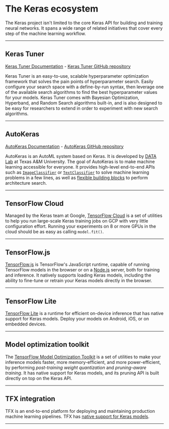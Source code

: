 # The Keras ecosystem

The Keras project isn't limited to the core Keras API for building and training neural networks.
It spans a wide range of related initiatives that cover every step of the machine learning workflow.

---

## Keras Tuner

[Keras Tuner Documentation](/ecosystem/keras-tuner/) - [Keras Tuner GitHub repository](https://github.com/keras-team/keras-tuner)


Keras Tuner is an easy-to-use, scalable hyperparameter optimization framework that solves the pain points of hyperparameter search. Easily configure your search space with a define-by-run syntax, then leverage one of the available search algorithms to find the best hyperparameter values for your models. Keras Tuner comes with Bayesian Optimization, Hyperband, and Random Search algorithms built-in, and is also designed to be easy for researchers to extend in order to experiment with new search algorithms.

---

## AutoKeras

[AutoKeras Documentation](https://autokeras.com/) - [AutoKeras GitHub repository](https://github.com/keras-team/autokeras)

AutoKeras is an AutoML system based on Keras. It is developed by [DATA Lab](http://faculty.cs.tamu.edu/xiahu/index.html) at Texas A&M University.
The goal of AutoKeras is to make machine learning accessible for everyone. It provides high-level end-to-end APIs
such as [`ImageClassifier`](https://autokeras.com/tutorial/image_classification/) or
[`TextClassifier`](https://autokeras.com/tutorial/text_classification/) to solve machine learning problems in a few lines,
as well as [flexible building blocks](https://autokeras.com/tutorial/customized/) to perform architecture search.

---

## TensorFlow Cloud

Managed by the Keras team at Google, [TensorFlow Cloud](https://github.com/tensorflow/cloud) is a set of utilities to help you run large-scale
Keras training jobs on GCP with very little configuration effort. Running your experiments on 8 or more GPUs in the cloud
should be as easy as calling `model.fit()`.


---

## TensorFlow.js

[TensorFlow.js](https://www.tensorflow.org/js) is TensorFlow's JavaScript runtime, capable of running TensorFlow models in the browser or on a [Node.js](https://nodejs.org/en/) server,
both for training and inference. It natively supports loading Keras models, including the ability to fine-tune or retrain your Keras models directly in the browser.


---

## TensorFlow Lite

[TensorFlow Lite](https://www.tensorflow.org/lite) is a runtime for efficient on-device inference that has native support for Keras models.
Deploy your models on Android, iOS, or on embedded devices.


---

## Model optimization toolkit

The [TensorFlow Model Optimization Toolkit](https://www.tensorflow.org/model_optimization) is a set of utilities to make your inference models faster, more memory-efficient,
and more power-efficient, by performing *post-training weight quantization* and *pruning-aware training*.
It has native support for Keras models, and its pruning API is built directly on top on the Keras API.


---

## TFX integration

TFX is an end-to-end platform for deploying and maintaining production machine learning pipelines.
TFX has [native support for Keras models](https://www.tensorflow.org/tfx/guide/keras).


---



